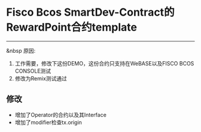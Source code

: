 # Fisco Bcos SmartDev-Contract的RewardPoint合约template

---
&nbsp
原因:
1) 工作需要，修改下这份DEMO，这份合约只支持在WeBASE以及FISCO BCOS CONSOLE测试
2) 修改为Remix测试通过

## 修改
- 增加了Operator的合约以及其Interface
- 增加了modifier检查tx.origin

